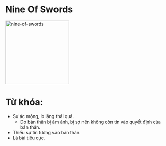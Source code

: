 # Nine Of Swords

<img style="width: 200px;" alt="nine-of-swords"
  src="https://www.alittlesparkofjoy.com/wp-content/uploads/2019/09/nine-of-swords-tarot-card.jpg">

**Từ khóa:**
===

* Sự ác mộng, lo lắng thái quá.
  * Do bản thân bị ám ảnh, bị sợ nên không còn tin vào quyết định của bản thân.
* Thiếu sự tin tưởng vào bản thân.
* Lá bài tiêu cực.
